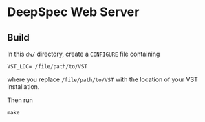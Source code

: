 DeepSpec Web Server
===================

Build
-----

In this `dw/` directory, create a `CONFIGURE` file containing

    VST_LOC= /file/path/to/VST

where you replace `/file/path/to/VST` with the location of your VST
installation.

Then run

    make
